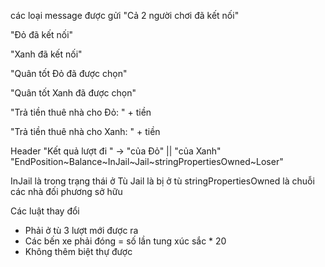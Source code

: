các loại message được gửi
"Cả 2 người chơi đã kết nối"

"Đỏ đã kết nối"

"Xanh đã kết nối"

"Quân tốt Đỏ đã được chọn"

"Quân tốt Xanh đã được chọn"

"Trả tiền thuê nhà cho Đỏ: " + tiền

"Trả tiền thuê nhà cho Xanh: " + tiền


Header "Kết quả lượt đi " -> "của Đỏ" || "của Xanh"
"EndPosition~Balance~InJail~Jail~stringPropertiesOwned~Loser"

InJail là trong trạng thái ở Tù
Jail là bị ở tù
stringPropertiesOwned là chuỗi các nhà đối phương sở hữu

Các luật thay đổi
- Phải ở tù 3 lượt mới được ra
- Các bến xe phải đóng = số lần tung xúc sắc * 20
- Không thêm biệt thự được
